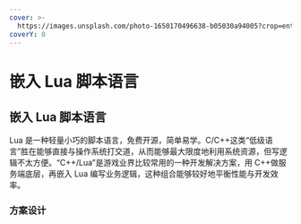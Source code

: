 ```yaml
---
cover: >-
  https://images.unsplash.com/photo-1650170496638-b05030a94005?crop=entropy&cs=srgb&fm=jpg&ixid=MnwxOTcwMjR8MHwxfHJhbmRvbXx8fHx8fHx8fDE2NTI1MzAzMzQ&ixlib=rb-1.2.1&q=85
coverY: 0
---
```


# 嵌入 Lua 脚本语言

## 嵌入 Lua 脚本语言

Lua 是一种轻量小巧的脚本语言，免费开源，简单易学。C/C++这类“低级语言”胜在能够直接与操作系统打交道，从而能够最大限度地利用系统资源，但写逻辑不太方便。“C++/Lua”是游戏业界比较常用的一种开发解决方案，用 C++做服务端底层，再嵌入 Lua 编写业务逻辑，这种组合能够较好地平衡性能与开发效率。

### 方案设计
